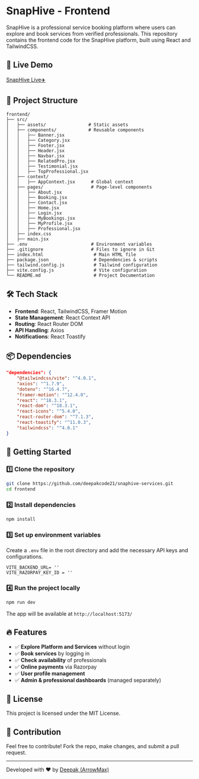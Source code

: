 # SnapHive - Frontend

SnapHive is a professional service booking platform where users can explore and book services from verified professionals. This repository contains the frontend code for the SnapHive platform, built using React and TailwindCSS.

## 🚀 Live Demo
[SnapHive Live✈️](https://snaphive-service.vercel.app/)

## 📂 Project Structure
```
frontend/
├── src/
│   ├── assets/                # Static assets
│   ├── components/            # Reusable components
│   │   ├── Banner.jsx
│   │   ├── Category.jsx
│   │   ├── Footer.jsx
│   │   ├── Header.jsx
│   │   ├── Navbar.jsx
│   │   ├── RelatedPro.jsx
│   │   ├── Testimonial.jsx
│   │   ├── TopProfessional.jsx
│   ├── context/
│   │   ├── AppContext.jsx      # Global context
│   ├── pages/                  # Page-level components
│   │   ├── About.jsx
│   │   ├── Booking.jsx
│   │   ├── Contact.jsx
│   │   ├── Home.jsx
│   │   ├── Login.jsx
│   │   ├── MyBookings.jsx
│   │   ├── MyProfile.jsx
│   │   ├── Professional.jsx
│   ├── index.css
│   ├── main.jsx
├── .env                        # Environment variables
├── .gitignore                  # Files to ignore in Git
├── index.html                   # Main HTML file
├── package.json                 # Dependencies & scripts
├── tailwind.config.js           # Tailwind configuration
├── vite.config.js               # Vite configuration
└── README.md                    # Project Documentation
```

## 🛠️ Tech Stack
- **Frontend**: React, TailwindCSS, Framer Motion
- **State Management**: React Context API
- **Routing**: React Router DOM
- **API Handling**: Axios
- **Notifications**: React Toastify

## 📦 Dependencies
```json
"dependencies": {
    "@tailwindcss/vite": "^4.0.1",
    "axios": "^1.7.9",
    "dotenv": "^16.4.7",
    "framer-motion": "^12.4.0",
    "react": "^18.3.1",
    "react-dom": "^18.3.1",
    "react-icons": "^5.4.0",
    "react-router-dom": "^7.1.3",
    "react-toastify": "^11.0.3",
    "tailwindcss": "^4.0.1"
}
```

## 🚀 Getting Started
### 1️⃣ Clone the repository
```sh
git clone https://github.com/deepakcode21/snaphive-services.git
cd frontend
```

### 2️⃣ Install dependencies
```sh
npm install
```

### 3️⃣ Set up environment variables
Create a `.env` file in the root directory and add the necessary API keys and configurations.

```
VITE_BACKEND_URL= ''
VITE_RAZORPAY_KEY_ID = ''
```

### 4️⃣ Run the project locally
```sh
npm run dev
```
The app will be available at `http://localhost:5173/`

## 🔥 Features
- ✅ **Explore Platform and Services** without login
- ✅ **Book services** by logging in
- ✅ **Check availability** of professionals
- ✅ **Online payments** via Razorpay
- ✅ **User profile management**
- ✅ **Admin & professional dashboards** (managed separately)

## 📜 License
This project is licensed under the MIT License.

## 🤝 Contribution
Feel free to contribute! Fork the repo, make changes, and submit a pull request.

---
Developed with ❤️ by [Deepak (ArrowMax)](https://github.com/deepakcode21)
